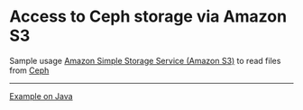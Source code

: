 # Access to Ceph storage via Amazon S3

Sample usage [Amazon Simple Storage Service (Amazon S3)](https://docs.aws.amazon.com/AmazonS3/latest/userguide/Welcome.html) to read files from [Ceph](https://ceph.io/en/)
***
[Example on Java](https://aws.amazon.com/ru/sdk-for-java/)